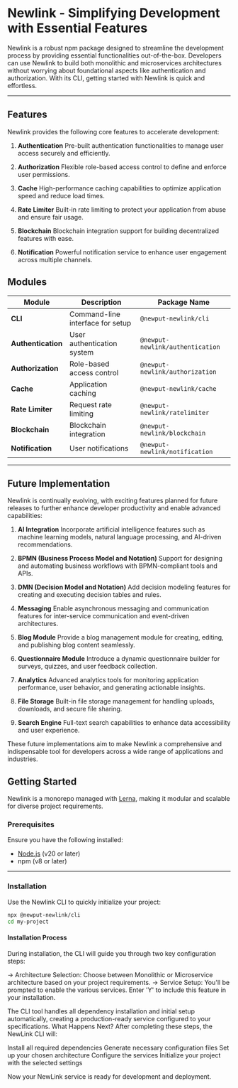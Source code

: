 # Newlink - Simplifying Development with Essential Features

Newlink is a robust npm package designed to streamline the development process by providing essential functionalities out-of-the-box. Developers can use Newlink to build both monolithic and microservices architectures without worrying about foundational aspects like authentication and authorization. With its CLI, getting started with Newlink is quick and effortless.

---

## Features

Newlink provides the following core features to accelerate development:

1. **Authentication**
   Pre-built authentication functionalities to manage user access securely and efficiently.

2. **Authorization**
   Flexible role-based access control to define and enforce user permissions.

3. **Cache**
   High-performance caching capabilities to optimize application speed and reduce load times.

4. **Rate Limiter**
   Built-in rate limiting to protect your application from abuse and ensure fair usage.

5. **Blockchain**
   Blockchain integration support for building decentralized features with ease.

6. **Notification**
   Powerful notification service to enhance user engagement across multiple channels.

## Modules

| Module             | Description                      | Package Name                     |
| ------------------ | -------------------------------- | -------------------------------- |
| **CLI**            | Command-line interface for setup | `@newput-newlink/cli`            |
| **Authentication** | User authentication system       | `@newput-newlink/authentication` |
| **Authorization**  | Role-based access control        | `@newput-newlink/authorization`  |
| **Cache**          | Application caching              | `@newput-newlink/cache`          |
| **Rate Limiter**   | Request rate limiting            | `@newput-newlink/ratelimiter`    |
| **Blockchain**     | Blockchain integration           | `@newput-newlink/blockchain`     |
| **Notification**   | User notifications               | `@newput-newlink/notification`   |

---

## Future Implementation

Newlink is continually evolving, with exciting features planned for future releases to further enhance developer productivity and enable advanced capabilities:

1. **AI Integration**
   Incorporate artificial intelligence features such as machine learning models, natural language processing, and AI-driven recommendations.

2. **BPMN (Business Process Model and Notation)**
   Support for designing and automating business workflows with BPMN-compliant tools and APIs.

3. **DMN (Decision Model and Notation)**
   Add decision modeling features for creating and executing decision tables and rules.

4. **Messaging**
   Enable asynchronous messaging and communication features for inter-service communication and event-driven architectures.

5. **Blog Module**
   Provide a blog management module for creating, editing, and publishing blog content seamlessly.

6. **Questionnaire Module**
   Introduce a dynamic questionnaire builder for surveys, quizzes, and user feedback collection.

7. **Analytics**
   Advanced analytics tools for monitoring application performance, user behavior, and generating actionable insights.

8. **File Storage**
   Built-in file storage management for handling uploads, downloads, and secure file sharing.

9. **Search Engine**
   Full-text search capabilities to enhance data accessibility and user experience.

These future implementations aim to make Newlink a comprehensive and indispensable tool for developers across a wide range of applications and industries.

## Getting Started

Newlink is a monorepo managed with [Lerna](https://lerna.js.org/), making it modular and scalable for diverse project requirements.

### Prerequisites

Ensure you have the following installed:

- [Node.js](https://nodejs.org/) (v20 or later)
- npm (v8 or later)

---

### Installation

Use the Newlink CLI to quickly initialize your project:

```bash
npx @newput-newlink/cli
cd my-project
```

#### Installation Process

During installation, the CLI will guide you through two key configuration steps:

-> Architecture Selection: Choose between Monolithic or Microservice architecture based on your project requirements.
-> Service Setup: You'll be prompted to enable the various services. Enter 'Y' to include this feature in your installation.

The CLI tool handles all dependency installation and initial setup automatically, creating a production-ready service configured to your specifications.
What Happens Next?
After completing these steps, the NewLink CLI will:

Install all required dependencies
Generate necessary configuration files
Set up your chosen architecture
Configure the services
Initialize your project with the selected settings

Now your NewLink service is ready for development and deployment.
